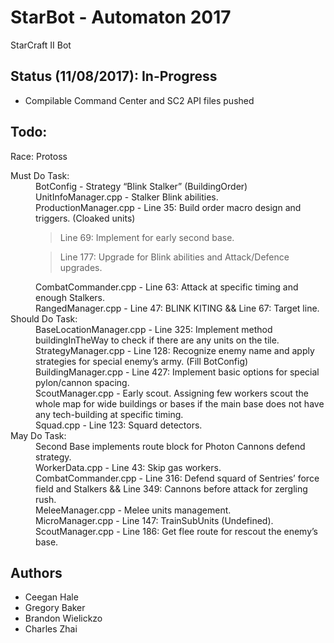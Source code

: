# StarBot - Automaton 2017
StarCraft II Bot

## Status (11/08/2017): In-Progress
- Compilable Command Center and SC2 API files pushed


## Todo:
  Race: Protoss

 <dl>
  <dt>Must Do Task:</dt>
  <dd> BotConfig - Strategy “Blink Stalker” (BuildingOrder)</dd>
  <dd> UnitInfoManager.cpp - Stalker Blink abilities.</dd>
  <dd> ProductionManager.cpp - Line 35: Build order macro design and triggers. (Cloaked units)</dd>
  <dd> <blockquote> Line 69: Implement for early second base.</blockquote></dd>
  <dd> <blockquote> Line 177: Upgrade for Blink abilities and Attack/Defence upgrades.</blockquote></dd>
  <dd> CombatCommander.cpp - Line 63: Attack at specific timing and enough Stalkers.</dd>
  <dd> RangedManager.cpp - Line 47: BLINK KITING && Line 67: Target line.</dd>


 <dt>Should Do Task:</dt>
 <dd> BaseLocationManager.cpp - Line 325: Implement method buildingInTheWay to check if there are any units on the tile.</dd>  
 <dd> StrategyManager.cpp - Line 128: Recognize enemy name and apply strategies for special enemy’s army. (Fill BotConfig)</dd>
 <dd> BuildingManager.cpp - Line 427: Implement basic options for special pylon/cannon spacing.</dd>
 <dd> ScoutManager.cpp - Early scout.  Assigning few workers scout the whole map for wide buildings or bases if the main base does not have any tech-building at specific timing.</dd>
 <dd> Squad.cpp - Line 123: Squard detectors.</dd>
    
    
 <dt>May Do Task:</dt>
 <dd> Second Base implements route block for Photon Cannons defend strategy.</dd>
 <dd> WorkerData.cpp - Line 43: Skip gas workers.</dd>
 <dd> CombatCommander.cpp - Line 316: Defend squard of Sentries’ force field and Stalkers && Line 349: Cannons before attack for zergling rush.</dd>
 <dd> MeleeManager.cpp - Melee units management.</dd>
 <dd> MicroManager.cpp - Line 147: TrainSubUnits (Undefined).</dd>
 <dd> ScoutManager.cpp - Line 186: Get flee route for rescout the enemy’s base.</dd>
</dl>

## Authors
- Ceegan Hale
- Gregory Baker
- Brandon Wielickzo
- Charles Zhai
